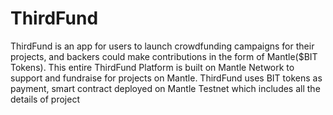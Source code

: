 # ThirdFund

ThirdFund is an app for users to launch crowdfunding campaigns for their projects, and backers could make contributions in the form of Mantle($BIT Tokens). 
This entire ThirdFund Platform is built on Mantle Network to support and fundraise for projects on Mantle. ThirdFund uses BIT tokens as payment, smart contract deployed on Mantle Testnet which includes all the details of project 
